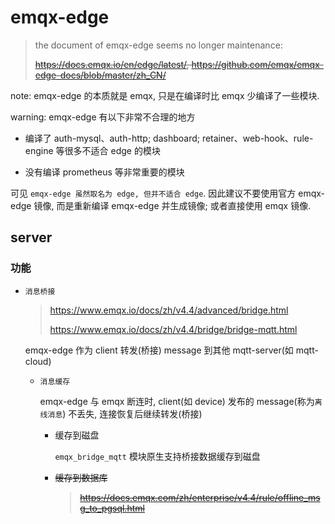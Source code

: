 # emqx-edge

> the document of emqx-edge seems no longer maintenance:
>
> ~~https://docs.emqx.io/en/edge/latest/, https://github.com/emqx/emqx-edge-docs/blob/master/zh_CN/~~

note: emqx-edge 的本质就是 emqx, 只是在编译时比 emqx 少编译了一些模块.

warning: emqx-edge 有以下非常不合理的地方

- 编译了 auth-mysql、auth-http; dashboard; retainer、web-hook、rule-engine 等很多不适合 edge 的模块

- 没有编译 prometheus 等非常重要的模块

可见 `emqx-edge 虽然取名为 edge, 但并不适合 edge`. 因此建议不要使用官方 emqx-edge 镜像, 而是重新编译 emqx-edge 并生成镜像; 或者直接使用 emqx 镜像.

## server

### 功能

- `消息桥接`

    > https://www.emqx.io/docs/zh/v4.4/advanced/bridge.html
    >
    > https://www.emqx.io/docs/zh/v4.4/bridge/bridge-mqtt.html

    emqx-edge 作为 client 转发(桥接) message 到其他 mqtt-server(如 mqtt-cloud)

    - `消息缓存`

        emqx-edge 与 emqx 断连时, client(如 device) 发布的 message(称为`离线消息`) 不丢失, 连接恢复后继续转发(桥接)

        - 缓存到磁盘

            `emqx_bridge_mqtt` 模块原生支持桥接数据缓存到磁盘

        <strike>

        - 缓存到数据库

            > https://docs.emqx.com/zh/enterprise/v4.4/rule/offline_msg_to_pgsql.html

        </strike>
